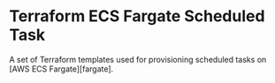 # Terraform ECS Fargate Scheduled Task

A set of Terraform templates used for provisioning scheduled tasks on [AWS ECS Fargate][fargate].
